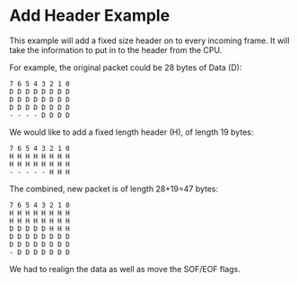 # Add Header Example

This example will add a fixed size header on to every incoming frame.
It will take the information to put in to the header from the CPU.


For example, the original packet could be 28 bytes of Data (D):

```
7 6 5 4 3 2 1 0
D D D D D D D D
D D D D D D D D
D D D D D D D D
- - - - D D D D
```

We would like to add a fixed length header (H), of length 19 bytes:

```
7 6 5 4 3 2 1 0
H H H H H H H H
H H H H H H H H
- - - - - H H H
```

The combined, new packet is of length 28+19=47 bytes:

```
7 6 5 4 3 2 1 0
H H H H H H H H
H H H H H H H H
D D D D D H H H
D D D D D D D D
D D D D D D D D
- D D D D D D D
```


We had to realign the data as well as move the SOF/EOF flags.
